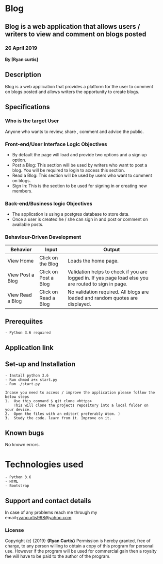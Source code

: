 # Blog

## Blog is a web application that allows users / writers to view and comment on blogs posted

### 26 April 2019

#### By **[Ryan curtis]**

## Description

Blog is a web application that provides a platform for the user to comment on blogs posted and allows writers the opportunity to create blogs.

## Specifications

### Who is the target User

 Anyone who wants to review, share , comment and advice the public.

### Front-end/User Interface Logic Objectives

* By default the page will load and provide two options and a sign up option.
* Post a Blog: This section will be used by writers who want to post a blog. You will be required to login to access this section.
* Read a Blog: This section will be used by users who want to comment on blogs.
* Sign In: This is the section to be used for signing in or creating new members.

### Back-end/Business logic Objectives

* The application is using a postgres database to store data.
* Once a user is created he / she can sign in and post or comment on available posts.

### Behaviour-Driven Development

| Behavior            | Input                         | Output                        |
| ------------------- | ----------------------------- | ----------------------------- |
| View Home | Click on the Blog | Loads the home page. |
| View Post a Blog | Click on Post a Blog | Validation helps to check if you are logged in. If yes page load else you are routed to sign in page.|
| View Read a Blog | Click on Read a Blog | No validation required. All blogs are loaded and random quotes are displayed.|

## Prerequiites

    - Python 3.6 required

## Application link

## Set-up and Installation

    - Install python 3.6
    - Run chmod a+x start.py
    - Run ./start.py

    Incase you need to access / improve the application please follow the below steps
    1.  Use this command $ git clone <https>
        This will clone the projects repository into a local folder on your device.
    2.  Open the files with an editor( preferably Atom. )
    3.  Study the code. learn from it. Improve on it.

## Known bugs

No known errors.

# Technologies used

    - Python 3.6
    - HTML
    - Bootstrap

## Support and contact details

In case of any problems reach me through my email:ryancurtis998@yahoo.com

### License

Copyright (c) {2019} **{Ryan Curtis}**
Permission is hereby granted, free of charge, to any person willing to obtain a copy of this program for personal use. However if the program will be used for commercial gain then a royalty fee will have to be paid to the author of the program.
